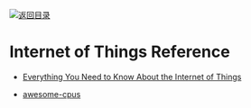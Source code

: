 [![返回目录](https://parg.co/UGo)](https://parg.co/b4z) 
 
# Internet of Things Reference

* [Everything You Need to Know About the Internet of Things](https://hackernoon.com/everything-you-need-to-know-about-the-internet-of-things-ce815339c9f9#.vxxcwu3x6)

- [awesome-cpus](https://github.com/larsbrinkhoff/awesome-cpus/)
